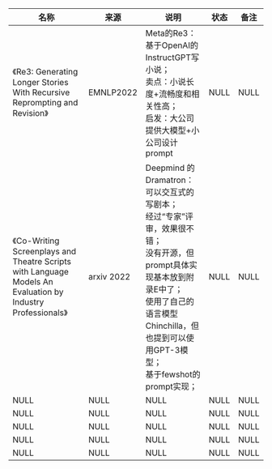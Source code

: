 |名称  |  来源   | 说明  |状态   | 备注  |
|  ----  | ----  |----  | ----  |----  |
| 《Re3: Generating Longer Stories With Recursive Reprompting and Revision》| EMNLP2022| Meta的Re3：<br/>基于OpenAI的InstructGPT写小说；<br/>卖点：小说长度+流畅度和相关性高；<br/>启发：大公司提供大模型+小公司设计prompt| NULL | NULL |
| 《Co-Writing Screenplays and Theatre Scripts with Language Models An Evaluation by Industry Professionals》 | arxiv 2022 | Deepmind 的Dramatron：<br/>可以交互式的写剧本；<br/>经过“专家”评审，效果很不错；<br/>没有开源，但prompt具体实现基本放到附录E中了；<br/>使用了自己的语言模型Chinchilla，但也提到可以使用GPT-3模型；<br/>基于fewshot的prompt实现； | NULL | NULL |
| NULL  | NULL |NULL |NULL |NULL |
| NULL  | NULL |NULL |NULL |NULL |
| NULL  | NULL |NULL |NULL |NULL |
| NULL  | NULL |NULL |NULL |NULL |
| NULL  | NULL |NULL |NULL |NULL |
